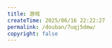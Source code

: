 ```yaml
---
title: 游戏
createTime: 2025/06/16 22:22:27
permalink: /douban/7uqj5dmw/
copyright: false
---
```



<idouban type="game" douban-id="263165274" />